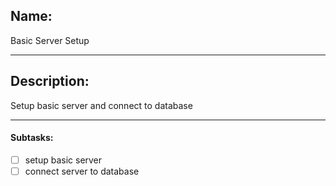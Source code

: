 ## Name:
Basic Server Setup

---
## Description:
Setup basic server and connect to database

---
#### Subtasks:
- [ ] setup basic server
- [ ] connect server to database